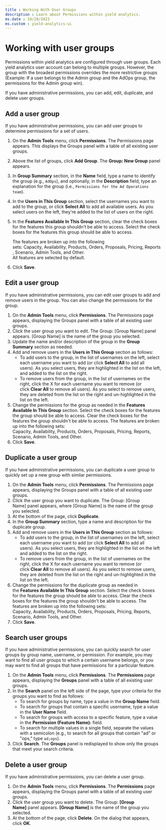 ```yaml
---
title : Working With User Groups
description : Learn about Permissions within yield analytics. 
ms.date : 10/28/2023
ms.custom : yield-analytics-ui
---
```



# Working with user groups

Permissions within yield analytics are configured through user groups.
Each yield analytics user account can belong to multiple groups.
However, the group with the broadest permissions overrides the more
restrictive groups (Example: If a user belongs to the Admin group and
the AdOps group, the permissions for the Admin group win).

If you have administrative permissions, you can add, edit, duplicate,
and delete user groups.

## Add a user group

If you have administrative permissions, you can add user groups to determine permissions for a set of users.

1. On the **Admin Tools** menu, click **Permissions**. The Permissions page appears. This displays the Groups panel with a table of all existing user groups.
1. Above the list of groups, click **Add Group**. The **Group: New Group** panel appears.
1. In **Group Summary** section, in the **Name** field, type a name to identify the group (e.g., `AdOps`), and optionally, in the **Description** field, type an explanation for the group (i.e., `Permissions for the Ad Operations team`).
1. In the **Users in This Group** section, select the usernames you want to add to the group, or click **Select All** to add all available users. As you select users on the left, they're added to the list of users on the right.
1. In the **Features Available In This Group** section, clear the check boxes for the features this group shouldn't be able to access. Select the check boxes for the features this group should be able to access.

    The features are broken up into the following sets: Capacity, Availability, Products, Orders, Proposals, Pricing, Reports, Scenario, Admin Tools, and Other.  
    All features are selected by default.
1. Click **Save**.

## Edit a user group

If you have administrative permissions, you can edit user groups to add and remove users in the group. You can also change the permissions for the group.

1. On the **Admin Tools** menu, click **Permissions**. The Permissions page appears, displaying the Groups panel with a table of all existing user groups.
1. Click the user group you want to edit. The Group: \[Group Name\] panel appears. \[Group Name\] is the name of the group you selected.
1. Update the name and/or description of the group in the **Group Summary** section as needed.
1. Add and remove users in the **Users in This Group** section as follows:
    - To add users to the group, in the list of usernames on the left, select each username you want to add (or click **Select All** to add all users). As you select users, they are highlighted in the list on the left, and added to the list on the right.
    - To remove users from the group, in the list of usernames on the right, click the X for each username you want to remove (or click **Clear All** to remove all users). As you select to remove users, they are deleted from the list on the right and un-highlighted in the list on the left.
1. Change the permissions for the group as needed in the **Features Available In This Group** section. Select the check boxes for the features the group should be able to access. Clear the check boxes for the features the group shouldn't be able to access. The features are broken up into the following sets:
Capacity, Availability, Products, Orders, Proposals, Pricing, Reports, Scenario, Admin Tools, and Other.
1. Click **Save**.

## Duplicate a user group

If you have administrative permissions, you can duplicate a user group to quickly set up a new group with similar permissions.

1. On the **Admin Tools** menu, click **Permissions**. The Permissions page appears, displaying the Groups panel with a table of all existing user groups.
1. Click the user group you want to duplicate. The Group: \[Group Name\] panel appears, where \[Group Name\] is the name of the group you selected.
1. At the bottom of the page, click **Duplicate**.
1. In the **Group Summary** section, type a name and description for the duplicate group.
1. Add and remove users in the **Users in This Group** section as follows:
    - To add users to the group, in the list of usernames on the left, select each username you want to add (or click **Select All** to add all users). As you select users, they are highlighted in the list on the left and added to the list on the right.
    - To remove users from the group, in the list of usernames on the right, click the X for each username you want to remove (or click **Clear All** to remove all users). As you select to remove users, they are deleted from the list on the right and un-highlighted in the list on the left.
1. Change the permissions for the duplicate group as needed in the **Features Available In This Group** section. Select the check boxes for the features the group should be able to access. Clear the check boxes for the features the group shouldn't be able to access. The features are broken up into the following sets:
Capacity, Availability, Products, Orders, Proposals, Pricing, Reports, Scenario, Admin Tools, and Other.
1. Click **Save**.

## Search user groups

If you have administrative permissions, you can quickly search for user groups by group name, username, or permission. For example, you may want to find all user groups to which a certain username belongs, or you may want to find all groups that have permissions for a particular feature.

1. On the **Admin Tools** menu, click **Permissions**. The **Permissions** page appears, displaying the **Groups** panel with a table of all existing user groups.
1. In the **Search** panel on the left side of the page, type your criteria for the groups you want to find as follows:
    - To search for groups by name, type a value in the **Group Name** field.
    - To search for groups that contain a specific username, type a value in the **User Name** field.
    - To search for groups with access to a specific feature, type a value in the **Permission (Feature Name):** field.
    - To search for multiple values in a single field, separate the values with a semicolon (e.g., to search for all groups that contain "ad" or "ops," type `ad;ops`).
1. Click **Search**. The **Groups** panel is redisplayed to show only the groups that meet your search criteria.

## Delete a user group

If you have administrative permissions, you can delete a user group.

1. On the **Admin Tools** menu, click **Permissions**. The **Permissions** page appears, displaying the Groups panel with a table of all existing user groups.
1. Click the user group you want to delete. The Group: **[Group Name]** panel appears. **[Group Name]** is the name of the group you selected.
1. At the bottom of the page, click **Delete**. On the dialog that appears, click **OK**.

